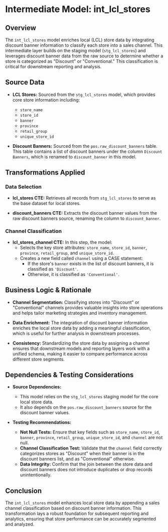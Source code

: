 # Intermediate Model: int_lcl_stores

## Overview
The `int_lcl_stores` model enriches local (LCL) store data by integrating discount banner information to classify each store into a sales channel. This intermediate layer builds on the staging model (`stg_lcl_stores`) and leverages discount banner data from the raw source to determine whether a store is categorized as "Discount" or "Conventional." This classification is critical for downstream reporting and analysis.

## Source Data
- **LCL Stores:**
  Sourced from the `stg_lcl_stores` model, which provides core store information including:
  - `store_name`
  - `store_id`
  - `banner`
  - `province`
  - `retail_group`
  - `unique_store_id`

- **Discount Banners:**
  Sourced from the `pos.raw_discount_banners` table. This table contains a list of discount banners under the column `Discount Banners`, which is renamed to `discount_banner` in this model.

## Transformations Applied
### Data Selection
- **lcl_stores CTE:**
  Retrieves all records from `stg_lcl_stores` to serve as the base dataset for local stores.

- **discount_banners CTE:**
  Extracts the discount banner values from the raw discount banners source, renaming the column to `discount_banner`.

### Channel Classification
- **lcl_stores_channel CTE:**
  In this step, the model:
  - Selects the key store attributes: `store_name`, `store_id`, `banner`, `province`, `retail_group`, and `unique_store_id`.
  - Creates a new field called `channel` using a CASE statement:
    - If the store's `banner` exists in the list of discount banners, it is classified as `'Discount'`.
    - Otherwise, it is classified as `'Conventional'`.

## Business Logic & Rationale
- **Channel Segmentation:**
  Classifying stores into "Discount" or "Conventional" channels provides valuable insights into store operations and helps tailor marketing strategies and inventory management.

- **Data Enrichment:**
  The integration of discount banner information enriches the local store data by adding a meaningful classification, which is useful for further analysis in downstream processes.

- **Consistency:**
  Standardizing the store data by assigning a channel ensures that downstream models and reporting layers work with a unified schema, making it easier to compare performance across different store segments.

## Dependencies & Testing Considerations
- **Source Dependencies:**
  - This model relies on the `stg_lcl_stores` staging model for the core local store data.
  - It also depends on the `pos.raw_discount_banners` source for the discount banner values.

- **Testing Recommendations:**
  - **Not Null Tests:** Ensure that key fields such as `store_name`, `store_id`, `banner`, `province`, `retail_group`, `unique_store_id`, and `channel` are not null.
  - **Channel Classification Test:** Validate that the `channel` field correctly categorizes stores as "Discount" when their banner is in the discount banners list, and as "Conventional" otherwise.
  - **Data Integrity:** Confirm that the join between the store data and discount banners does not introduce duplicates or drop records unintentionally.

## Conclusion
The `int_lcl_stores` model enhances local store data by appending a sales channel classification based on discount banner information. This transformation lays a robust foundation for subsequent reporting and analytics, ensuring that store performance can be accurately segmented and analyzed.
